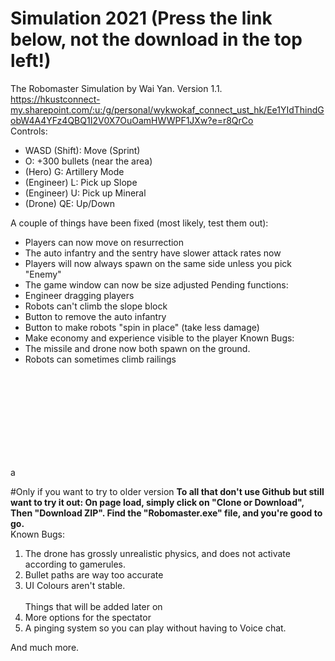 # Simulation 2021 (Press the link below, not the download in the top left!)
The Robomaster Simulation by Wai Yan.
Version 1.1.<br>
https://hkustconnect-my.sharepoint.com/:u:/g/personal/wykwokaf_connect_ust_hk/Ee1YIdThindGobW4A4YFz4QBQ1I2V0X7OuOamHWWPF1JXw?e=r8QrCo<br>
Controls: <br>
- WASD (Shift): Move (Sprint)
- O: +300 bullets (near the area)
- (Hero) G: Artillery Mode
- (Engineer) L: Pick up Slope
- (Engineer) U: Pick up Mineral
- (Drone) QE: Up/Down

A couple of things have been fixed (most likely, test them out):
- Players can now move on resurrection
- The auto infantry and the sentry have slower attack rates now
- Players will now always spawn on the same side unless you pick "Enemy"
- The game window can now be size adjusted
Pending functions:
- Engineer dragging players
- Robots can't climb the slope block
- Button to remove the auto infantry
- Button to make robots "spin in place" (take less damage)
- Make economy and experience visible to the player
Known Bugs: 
- The missile and drone now both spawn on the ground.
- Robots can sometimes climb railings

<br><br><br><br><br><br><br><br>





a




#Only if you want to try to older version
<b>To all that don't use Github but still want to try it out:
On page load, simply click on "Clone or Download", Then "Download ZIP". Find the "Robomaster.exe" file, and you're good to go.</b><br>
Known Bugs:
1) The drone has grossly unrealistic physics, and does not activate according to gamerules.
2) Bullet paths are way too accurate
3) UI Colours aren't stable. 
<br><br>
Things that will be added later on
1) More options for the spectator
2) A pinging system so you can play without having to Voice chat.

And much more.
